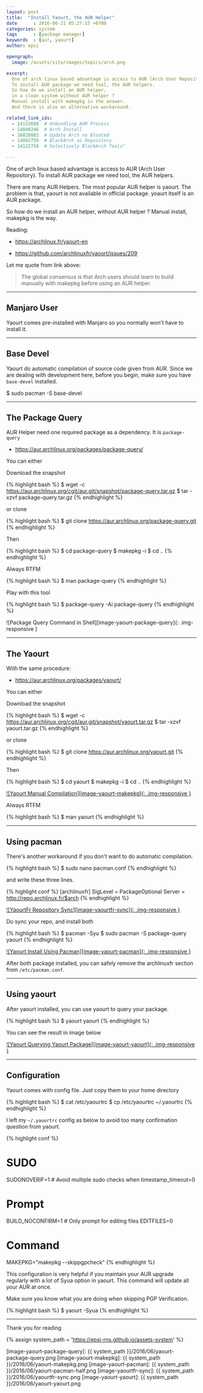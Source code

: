 ```yaml
---
layout: post
title:  "Install Yaourt, the AUR Helper"
date      : 2016-06-21 05:27:15 +0700
categories: system
tags      : [package manager]
keywords  : [aur, yaourt]
author: epsi

opengraph:
  image: /assets/site/images/topics/arch.png

excerpt:
  One of arch linux based advantage is access to AUR (Arch User Repository).
  To install AUR package we need tool, the AUR helpers.
  So how do we install an AUR helper, 
  in a clean system without AUR helper ?
  Manual install with makepkg is the answer.
  And there is also an alternative workaround.

related_link_ids:
  - 14122608  # Unbundling AUR Process 
  - 14040246  # Arch Install
  - 16020803  # Update Arch no Bloated  
  - 14042750  # BlackArch as Repository
  - 14122758  # Selectively BlackArch Tools" 

---
```


One of arch linux based advantage is access to AUR (Arch User Repository).
To install AUR package we need tool, the AUR helpers.

There are many AUR Helpers.
The most popular AUR helper is yaourt.
The problem is that, yaourt is not available in official package.
yoaurt itself is an AUR package.

So how do we install an AUR helper, without AUR helper ?
Manual install, makepkg is the way.

Reading:

* <https://archlinux.fr/yaourt-en>

* <https://github.com/archlinuxfr/yaourt/issues/209>

Let me quote from link above:

> The global consensus is that 
> Arch users should learn to build manually 
> with makepkg before using an AUR helper.

-- -- --

## Manjaro User

Yaourt comes pre-installed with Manjaro so you normally won't have to install it.

-- -- --

## Base Devel

Yaourt do automatic compilation of source code given from AUR.
Since we are dealing with development here, before you begin,
make sure you have <code>base-devel</code> installed.

$ sudo pacman -S base-devel

-- -- --

## The Package Query

AUR Helper need one required package as a dependency.
It is <code>package-query</code>

* <https://aur.archlinux.org/packages/package-query/>

You can either

Download the snapshot

{% highlight bash %}
$ wget -c https://aur.archlinux.org/cgit/aur.git/snapshot/package-query.tar.gz
$ tar -xzvf package-query.tar.gz 
{% endhighlight %}

or clone

{% highlight bash %}
$ git clone https://aur.archlinux.org/package-query.git
{% endhighlight %}

Then

{% highlight bash %}
$ cd package-query
$ makepkg -i
$ cd ..
{% endhighlight %}

Always RTFM

{% highlight bash %}
$ man package-query
{% endhighlight %}

Play with this tool

{% highlight bash %}
$ package-query -Ai package-query
{% endhighlight %}

![Package Query Command in Shell][image-yaourt-package-query]{: .img-responsive }

-- -- --

## The Yaourt

With the same procedure:

* <https://aur.archlinux.org/packages/yaourt/>

You can either

Download the snapshot

{% highlight bash %}
$ wget -c https://aur.archlinux.org/cgit/aur.git/snapshot/yaourt.tar.gz
$ tar -xzvf yaourt.tar.gz
{% endhighlight %}

or clone

{% highlight bash %}
$ git clone https://aur.archlinux.org/yaourt.git
{% endhighlight %}

Then

{% highlight bash %}
$ cd yaourt
$ makepkg -i
$ cd ..
{% endhighlight %}

[![Yaourt Manual Compilation][image-yaourt-makepkg]{: .img-responsive }][photo-yaourt-makepkg]

Always RTFM

{% highlight bash %}
$ man yaourt
{% endhighlight %}

-- -- --

## Using pacman

There's another workaround if you don't want to do automatic compilation.

{% highlight bash %}
 $ sudo nano pacman.conf
{% endhighlight %}

and write these three lines.

{% highlight conf %}
[archlinuxfr]
SigLevel = PackageOptional
Server = http://repo.archlinux.fr/$arch
{% endhighlight %}

[![YaourtFr Repository Sync][image-yaourtfr-sync]{: .img-responsive }][photo-yaourt-sync]

Do sync your repo, and install both

{% highlight bash %}
$ pacman -Syu
$ sudo pacman -S package-query yaourt
{% endhighlight %}

[![Yaourt Install Using Pacman][image-yaourt-pacman]{: .img-responsive }][photo-yaourt-pacman]

After both package installed,
you can safely remove the archlinuxfr section from <code class="code-file">/etc/pacman.conf</code>.

-- -- --

## Using yaourt

After yaourt installed,
you can use yaourt to query your package.

{% highlight bash %}
$ yaourt yaourt
{% endhighlight %}

You can see the result in image below

[![Yaourt Querying Yaourt Package][image-yaourt-yaourt]{: .img-responsive }][photo-yaourt-yaourt]

-- -- --

## Configuration

Yaourt comes with config file.
Just copy them to your home directory

{% highlight bash %}
$ cat /etc/yaourtrc
$ cp /etc/yaourtrc ~/.yaourtrc
{% endhighlight %}

I left my <code class="code-file">~/.yauortrc</code> config as below to avoid
too many confirmation question from yaourt.

{% highlight conf %}
# SUDO
SUDONOVERIF=1      # Avoid multiple sudo checks when timestamp_timeout=0

# Prompt
BUILD_NOCONFIRM=1  # Only prompt for editing files
EDITFILES=0

# Command
MAKEPKG="makepkg --skippgpcheck"
{% endhighlight %}

This configuration is very helpful
if you maintain your AUR upgrade regularly
with a lot of Syua option in yaourt.
This command will update all your AUR at once.

Make sure you know what you are doing when skipping PGP Verification.

{% highlight bash %}
$ yaourt -Syua
{% endhighlight %}

-- -- --

Thank you for reading


[//]: <> ( -- -- -- links below -- -- -- )

{% assign system_path = 'https://epsi-rns.github.io/assets-system' %}

[image-yaourt-package-query]: {{ system_path }}/2016/06/yaourt-package-query.png
[image-yaourt-makepkg]: {{ system_path }}/2016/06/yaourt-makepkg.png
[image-yaourt-pacman]:  {{ system_path }}/2016/06/yaourt-pacman-half.png
[image-yaourtfr-sync]:  {{ system_path }}/2016/06/yaourtfr-sync.png
[image-yaourt-yaourt]:  {{ system_path }}/2016/06/yaourt-yaourt.png

[photo-yaourt-makepkg]: https://photos.google.com/album/AF1QipOI-OvBHZtRX5saQhwM3h7JWm32xboQ5aCs5fLr/photo/AF1QipOVqc1s0UzjD3vCFTQsH60Ixy2Wuqv0imn9G-My
[photo-yaourt-pacman]:  https://photos.google.com/album/AF1QipOI-OvBHZtRX5saQhwM3h7JWm32xboQ5aCs5fLr/photo/AF1QipMtI5c045Eo7JdxrLeT_V6f4I_OL7QuCPp9Fj1G
[photo-yaourt-sync]:    https://photos.google.com/album/AF1QipOI-OvBHZtRX5saQhwM3h7JWm32xboQ5aCs5fLr/photo/AF1QipMcfesFCPt3TXMTVR9ga0gmh7K0YWYnOwG_9Q-k
[photo-yaourt-yaourt]:  https://photos.google.com/album/AF1QipOI-OvBHZtRX5saQhwM3h7JWm32xboQ5aCs5fLr/photo/AF1QipOS04CSeZ8i6hibmsqeaObz7O-sveNtsiolkbe1


